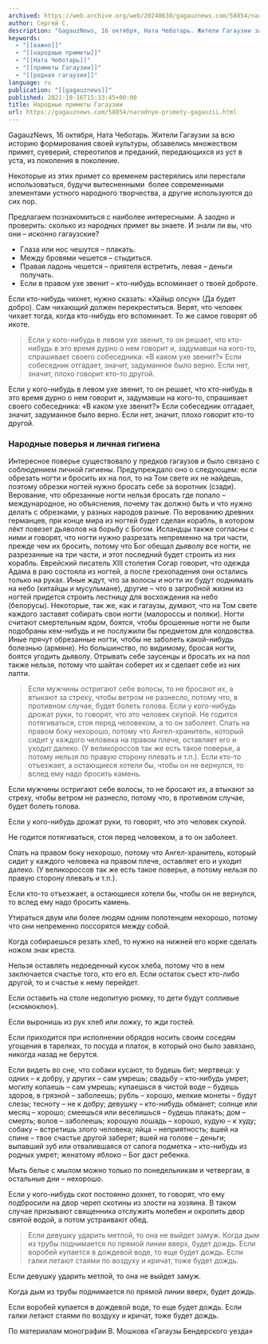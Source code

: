 ```yaml
---
archived: https://web.archive.org/web/20240630/gagauznews.com/58854/narodnye-primety-gagauzii.html
author: Сергей С.
description: "GagauzNews, 16 октября, Ната Чеботарь. Жители Гагаузии за всю историю формирования своей культуры, обзавелись множеством примет, суеверий, стереотипов и преданий, передающихся из уст в уста, из поколения в поколение. Некоторые из этих примет со временем растерялись или перестали использоваться, будучи вытесненными  более современными элементами устного народного творчества, а другие используются до сих пор. Предлагаем познакомиться с наиболее интересными. А заодно и проверить: сколько из народных примет вы знаете. И знали ли вы, что они – исконно гагаузские? Глаза или нос чешутся – плакать. Между бровями чешется – стыдиться. Правая ладонь чешется – приятеля встретить, левая – деньги получать. Если в […]"
keywords:
  - "[[важно]]"
  - "[[народные приметы]]"
  - "[[Ната Чеботарь]]"
  - "[[приметы Гагаузии]]"
  - "[[родная гагаузия]]"
language: ru
publication: "[[gagauznews]]"
published: 2021-10-16T15:33:45+00:00
title: Народные приметы Гагаузии
url: https://gagauznews.com/58854/narodnye-primety-gagauzii.html
---
```


GagauzNews, 16 октября, Ната Чеботарь. Жители Гагаузии за всю историю формирования своей культуры, обзавелись множеством примет, суеверий, стереотипов и преданий, передающихся из уст в уста, из поколения в поколение.

Некоторые из этих примет со временем растерялись или перестали использоваться, будучи вытесненными  более современными элементами устного народного творчества, а другие используются до сих пор.

Предлагаем познакомиться с наиболее интересными. А заодно и проверить: сколько из народных примет вы знаете. И знали ли вы, что они – исконно гагаузские?

* Глаза или нос чешутся – плакать.
* Между бровями чешется – стыдиться.
* Правая ладонь чешется – приятеля встретить, левая – деньги получать.
* Если в правом ухе звенит – кто-нибудь вспоминает о твоей доброте.

Если кто-нибудь чихнет, нужно сказать: «Хайыр олсун» (Да будет добро). Сам чихающий должен перекреститься. Верят, что человек чихает тогда, когда кто-нибудь его вспоминает. То же самое говорят об икоте.



> Если у кого-нибудь в левом ухе звенит, то он решает, что кто-нибудь в это время дурно о нем говорит и, задумавши на кого-то, спрашивает своего собеседника: «В каком ухе звенит?» Если собеседник отгадает, значит, задуманное было верно. Если нет, значит, плохо говорит кто-то другой.

Если у кого-нибудь в левом ухе звенит, то он решает, что кто-нибудь в это время дурно о нем говорит и, задумавши на кого-то, спрашивает своего собеседника: «В каком ухе звенит?» Если собеседник отгадает, значит, задуманное было верно. Если нет, значит, плохо говорит кто-то другой.

### Народные поверья и личная гигиена

Интересное поверье существовало у предков гагаузов и было связано с соблюдением личной гигиены. Предупреждало оно о следующем: если обрезать ногти и бросить их на пол, то на Том свете их не найдешь, поэтому обрезки ногтей нужно бросать себе за воротник (сзади). Верование, что обрезанные ногти нельзя бросать где попало – международное, но объяснения, почему так должно быть и что нужно делать с обрезками, у разных народов разные. По верованию древних германцев, при конце мира из ногтей будет сделан корабль, в котором лёкт повезет дьяволов на борьбу с Богом. Исландцы также согласны с ними и говорят, что ногти нужно разрезать непременно на три части, прежде чем их бросить, потому что Бог обещал дьяволу все ногти, не разрезанные на три части, и этот последний будет строить из них корабль. Еврейский писатель XIII столетия Согар говорит, что одежда Адама в раю состояла из ногтей, а после грехопадения они остались только на руках. Иные ждут, что за волосы и ногти их будут поднимать на небо (китайцы и мусульмане), другие – что в загробной жизни из ногтей придется строить лестницу для восхождения на небо (белорусы). Некоторые, так же, как и гагаузы, думают, что на Том свете каждого заставят собирать свои ногти (малороссы и поляки). Ногти считают смертельным ядом, боятся, чтобы брошенные ногти не были подобраны кем-нибудь и не послужили бы предметом для колдовства. Иные прячут обрезанные ногти, чтобы не заболеть какой-нибудь болезнью (армяне). Но большинство, по видимому, бросая ногти, боятся угодить дьяволу. Отрывать себе заусенцы и бросать их на пол также нельзя, потому что шайтан соберет их и сделает себе из них лапти.

> Если мужчины остригают себе волосы, то не бросают их, а втыкают за стреху, чтобы ветром не разнесло, потому что, в противном случае, будет болеть голова.
> Если у кого-нибудь дрожат руки, то говорят, что это человек скупой.
> Не годится потягиваться, стоя перед человеком, а то он заболеет.
> Спать на правом боку нехорошо, потому что Ангел-хранитель, который сидит у каждого человека на правом плече, оставляет его и уходит далеко. (У великороссов так же есть такое поверье, а потому нельзя по правую сторону плевать и т.п.).
> Если кто-то отъезжает, а остающиеся хотели бы, чтобы он не вернулся, то вслед ему надо бросить камень.

Если мужчины остригают себе волосы, то не бросают их, а втыкают за стреху, чтобы ветром не разнесло, потому что, в противном случае, будет болеть голова.

Если у кого-нибудь дрожат руки, то говорят, что это человек скупой.

Не годится потягиваться, стоя перед человеком, а то он заболеет.

Спать на правом боку нехорошо, потому что Ангел-хранитель, который сидит у каждого человека на правом плече, оставляет его и уходит далеко. (У великороссов так же есть такое поверье, а потому нельзя по правую сторону плевать и т.п.).

Если кто-то отъезжает, а остающиеся хотели бы, чтобы он не вернулся, то вслед ему надо бросить камень.



Утираться двум или более людям одним полотенцем нехорошо, потому что они непременно поссорятся между собой.

Когда собираешься резать хлеб, то нужно на нижней его корке сделать ножом знак креста.

Нельзя оставлять недоеденный кусок хлеба, потому что в нем заключается счастье того, кто его ел. Если остаток съест кто-либо другой, то и счастье к нему перейдет.

Если оставить на столе недопитую рюмку, то дети будут сопливые («сюмюклю»).

Если выронишь из рук хлеб или ложку, то жди гостей.

Если приходится при исполнении обрядов носить своим соседям угощения в тарелках, то посуда и платок, в который оно было завязано, никогда назад не берутся.

Если видеть во сне, что собаки кусают, то будешь бит; мертвеца: у одних – к добру, у других – сам умрешь; свадьбу – кто-нибудь умрет; могилу копаешь – сам умрешь; купаешься в чистой воде – будешь здоров, в грязной – заболеешь; рубль – хорошо, мелкие монеты – будут слезы; тесноту – не к добру; девушку – кто-нибудь обманет; солнце или месяц – хорошо; смеешься или веселишься – будешь плакать; дом – смерть; волов – заболеешь; хорошую лошадь – хорошо, худую – к худу; собаку – встретишь злого человека; яйца – неприятность; вшей на спине – твое счастье другой заберет; вшей на голове – деньги; выпавший зуб или отвалившаяся от сапога подметка – кто-нибудь из родных умрет; женатому яблоко – Бог даст ребенка.

Мыть белье с мылом можно только по понедельникам и четвергам, в остальные дни – нехорошо.

Если у кого-нибудь скот постоянно дохнет, то говорят, что ему подбросили на двор череп скотины из злости на хозяина. В таком случае призывают священника отслужить молебен и окропить двор святой водой, а потом устраивают обед.



> Если девушку ударить метлой, то она не выйдет замуж.
> Когда дым из трубы поднимается по прямой линии вверх, будет дождь.
> Если воробей купается в дождевой воде, то еще будет дождь. Если галки летают стаями по воздуху и кричат, тоже будет дождь.

Если девушку ударить метлой, то она не выйдет замуж.

Когда дым из трубы поднимается по прямой линии вверх, будет дождь.

Если воробей купается в дождевой воде, то еще будет дождь. Если галки летают стаями по воздуху и кричат, тоже будет дождь.

По материалам монографии В. Мошкова «Гагаузы Бендерского уезда»